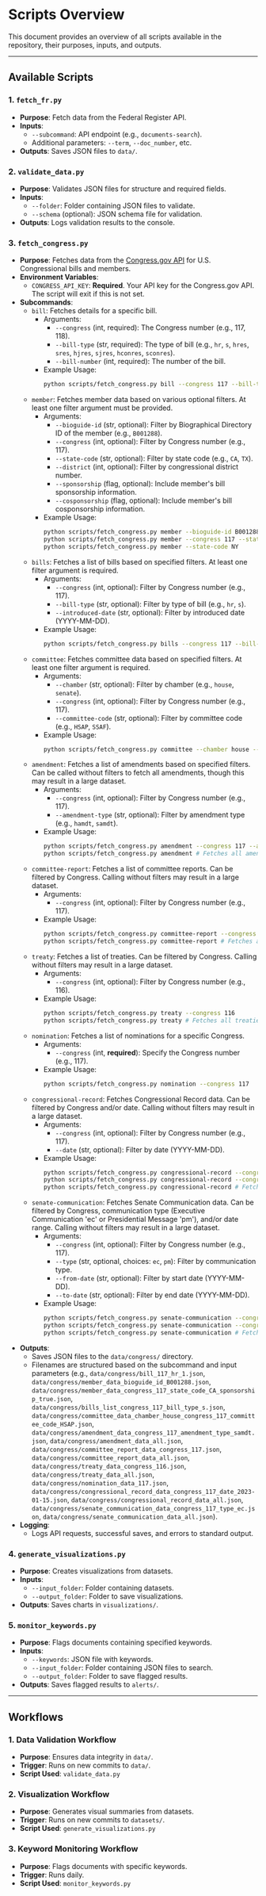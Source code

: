 # Scripts Overview

This document provides an overview of all scripts available in the repository, their purposes, inputs, and outputs.

---

## **Available Scripts**

### **1. `fetch_fr.py`**
- **Purpose**: Fetch data from the Federal Register API.
- **Inputs**:
  - `--subcommand`: API endpoint (e.g., `documents-search`).
  - Additional parameters: `--term`, `--doc_number`, etc.
- **Outputs**: Saves JSON files to `data/`.

### **2. `validate_data.py`**
- **Purpose**: Validates JSON files for structure and required fields.
- **Inputs**:
  - `--folder`: Folder containing JSON files to validate.
  - `--schema` (optional): JSON schema file for validation.
- **Outputs**: Logs validation results to the console.

### **3. `fetch_congress.py`**
- **Purpose**: Fetches data from the [Congress.gov API](https://api.congress.gov/) for U.S. Congressional bills and members.
- **Environment Variables**:
  - `CONGRESS_API_KEY`: **Required**. Your API key for the Congress.gov API. The script will exit if this is not set.
- **Subcommands**:
  - `bill`: Fetches details for a specific bill.
    - Arguments:
      - `--congress` (int, required): The Congress number (e.g., 117, 118).
      - `--bill-type` (str, required): The type of bill (e.g., `hr`, `s`, `hres`, `sres`, `hjres`, `sjres`, `hconres`, `sconres`).
      - `--bill-number` (int, required): The number of the bill.
    - Example Usage:
      ```bash
      python scripts/fetch_congress.py bill --congress 117 --bill-type hr --bill-number 1
      ```
  - `member`: Fetches member data based on various optional filters. At least one filter argument must be provided.
    - Arguments:
      - `--bioguide-id` (str, optional): Filter by Biographical Directory ID of the member (e.g., `B001288`).
      - `--congress` (int, optional): Filter by Congress number (e.g., 117).
      - `--state-code` (str, optional): Filter by state code (e.g., `CA`, `TX`).
      - `--district` (int, optional): Filter by congressional district number.
      - `--sponsorship` (flag, optional): Include member's bill sponsorship information.
      - `--cosponsorship` (flag, optional): Include member's bill cosponsorship information.
    - Example Usage:
      ```bash
      python scripts/fetch_congress.py member --bioguide-id B001288
      python scripts/fetch_congress.py member --congress 117 --state-code CA --sponsorship
      python scripts/fetch_congress.py member --state-code NY
      ```
  - `bills`: Fetches a list of bills based on specified filters. At least one filter argument is required.
    - Arguments:
      - `--congress` (int, optional): Filter by Congress number (e.g., 117).
      - `--bill-type` (str, optional): Filter by type of bill (e.g., `hr`, `s`).
      - `--introduced-date` (str, optional): Filter by introduced date (YYYY-MM-DD).
    - Example Usage:
      ```bash
      python scripts/fetch_congress.py bills --congress 117 --bill-type s
      ```
  - `committee`: Fetches committee data based on specified filters. At least one filter argument is required.
    - Arguments:
      - `--chamber` (str, optional): Filter by chamber (e.g., `house`, `senate`).
      - `--congress` (int, optional): Filter by Congress number (e.g., 117).
      - `--committee-code` (str, optional): Filter by committee code (e.g., `HSAP`, `SSAF`).
    - Example Usage:
      ```bash
      python scripts/fetch_congress.py committee --chamber house --congress 117 --committee-code HSAP
      ```
  - `amendment`: Fetches a list of amendments based on specified filters. Can be called without filters to fetch all amendments, though this may result in a large dataset.
    - Arguments:
      - `--congress` (int, optional): Filter by Congress number (e.g., 117).
      - `--amendment-type` (str, optional): Filter by amendment type (e.g., `hamdt`, `samdt`).
    - Example Usage:
      ```bash
      python scripts/fetch_congress.py amendment --congress 117 --amendment-type samdt
      python scripts/fetch_congress.py amendment # Fetches all amendments
      ```
  - `committee-report`: Fetches a list of committee reports. Can be filtered by Congress. Calling without filters may result in a large dataset.
    - Arguments:
      - `--congress` (int, optional): Filter by Congress number (e.g., 117).
    - Example Usage:
      ```bash
      python scripts/fetch_congress.py committee-report --congress 117
      python scripts/fetch_congress.py committee-report # Fetches all committee reports
      ```
  - `treaty`: Fetches a list of treaties. Can be filtered by Congress. Calling without filters may result in a large dataset.
    - Arguments:
      - `--congress` (int, optional): Filter by Congress number (e.g., 116).
    - Example Usage:
      ```bash
      python scripts/fetch_congress.py treaty --congress 116
      python scripts/fetch_congress.py treaty # Fetches all treaties
      ```
  - `nomination`: Fetches a list of nominations for a specific Congress.
    - Arguments:
      - `--congress` (int, **required**): Specify the Congress number (e.g., 117).
    - Example Usage:
      ```bash
      python scripts/fetch_congress.py nomination --congress 117
      ```
  - `congressional-record`: Fetches Congressional Record data. Can be filtered by Congress and/or date. Calling without filters may result in a large dataset.
    - Arguments:
      - `--congress` (int, optional): Filter by Congress number (e.g., 117).
      - `--date` (str, optional): Filter by date (YYYY-MM-DD).
    - Example Usage:
      ```bash
      python scripts/fetch_congress.py congressional-record --congress 117 --date 2023-01-15
      python scripts/fetch_congress.py congressional-record --congress 117
      python scripts/fetch_congress.py congressional-record # Fetches all records
      ```
  - `senate-communication`: Fetches Senate Communication data. Can be filtered by Congress, communication type (Executive Communication 'ec' or Presidential Message 'pm'), and/or date range. Calling without filters may result in a large dataset.
    - Arguments:
      - `--congress` (int, optional): Filter by Congress number (e.g., 117).
      - `--type` (str, optional, choices: `ec`, `pm`): Filter by communication type.
      - `--from-date` (str, optional): Filter by start date (YYYY-MM-DD).
      - `--to-date` (str, optional): Filter by end date (YYYY-MM-DD).
    - Example Usage:
      ```bash
      python scripts/fetch_congress.py senate-communication --congress 117 --type ec --from-date 2023-01-01 --to-date 2023-01-31
      python scripts/fetch_congress.py senate-communication --congress 117 --type pm
      python scripts/fetch_congress.py senate-communication # Fetches all senate communications
      ```
- **Outputs**:
  - Saves JSON files to the `data/congress/` directory.
  - Filenames are structured based on the subcommand and input parameters (e.g., `data/congress/bill_117_hr_1.json`, `data/congress/member_data_bioguide_id_B001288.json`, `data/congress/member_data_congress_117_state_code_CA_sponsorship_true.json`, `data/congress/bills_list_congress_117_bill_type_s.json`, `data/congress/committee_data_chamber_house_congress_117_committee_code_HSAP.json`, `data/congress/amendment_data_congress_117_amendment_type_samdt.json`, `data/congress/amendment_data_all.json`, `data/congress/committee_report_data_congress_117.json`, `data/congress/committee_report_data_all.json`, `data/congress/treaty_data_congress_116.json`, `data/congress/treaty_data_all.json`, `data/congress/nomination_data_117.json`, `data/congress/congressional_record_data_congress_117_date_2023-01-15.json`, `data/congress/congressional_record_data_all.json`, `data/congress/senate_communication_data_congress_117_type_ec.json`, `data/congress/senate_communication_data_all.json`).
- **Logging**:
  - Logs API requests, successful saves, and errors to standard output.

### **4. `generate_visualizations.py`**
- **Purpose**: Creates visualizations from datasets.
- **Inputs**:
  - `--input_folder`: Folder containing datasets.
  - `--output_folder`: Folder to save visualizations.
- **Outputs**: Saves charts in `visualizations/`.

### **5. `monitor_keywords.py`**
- **Purpose**: Flags documents containing specified keywords.
- **Inputs**:
  - `--keywords`: JSON file with keywords.
  - `--input_folder`: Folder containing JSON files to search.
  - `--output_folder`: Folder to save flagged results.
- **Outputs**: Saves flagged results to `alerts/`.

---

## **Workflows**

### **1. Data Validation Workflow**
- **Purpose**: Ensures data integrity in `data/`.
- **Trigger**: Runs on new commits to `data/`.
- **Script Used**: `validate_data.py`

### **2. Visualization Workflow**
- **Purpose**: Generates visual summaries from datasets.
- **Trigger**: Runs on new commits to `datasets/`.
- **Script Used**: `generate_visualizations.py`

### **3. Keyword Monitoring Workflow**
- **Purpose**: Flags documents with specific keywords.
- **Trigger**: Runs daily.
- **Script Used**: `monitor_keywords.py`
